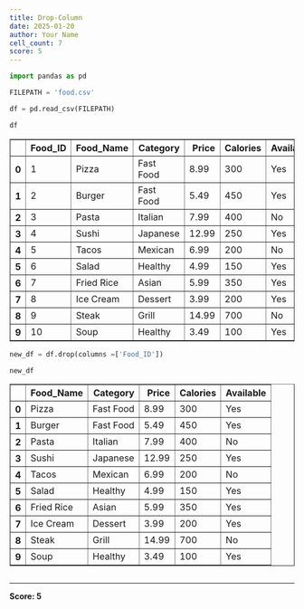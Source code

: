 ```yaml
---
title: Drop-Column
date: 2025-01-20
author: Your Name
cell_count: 7
score: 5
---
```


```python
import pandas as pd
```


```python
FILEPATH = 'food.csv'
```


```python
df = pd.read_csv(FILEPATH)
```


```python
df
```




<div>
<style scoped>
    .dataframe tbody tr th:only-of-type {
        vertical-align: middle;
    }

    .dataframe tbody tr th {
        vertical-align: top;
    }

    .dataframe thead th {
        text-align: right;
    }
</style>
<table border="1" class="dataframe">
  <thead>
    <tr style="text-align: right;">
      <th></th>
      <th>Food_ID</th>
      <th>Food_Name</th>
      <th>Category</th>
      <th>Price</th>
      <th>Calories</th>
      <th>Available</th>
    </tr>
  </thead>
  <tbody>
    <tr>
      <th>0</th>
      <td>1</td>
      <td>Pizza</td>
      <td>Fast Food</td>
      <td>8.99</td>
      <td>300</td>
      <td>Yes</td>
    </tr>
    <tr>
      <th>1</th>
      <td>2</td>
      <td>Burger</td>
      <td>Fast Food</td>
      <td>5.49</td>
      <td>450</td>
      <td>Yes</td>
    </tr>
    <tr>
      <th>2</th>
      <td>3</td>
      <td>Pasta</td>
      <td>Italian</td>
      <td>7.99</td>
      <td>400</td>
      <td>No</td>
    </tr>
    <tr>
      <th>3</th>
      <td>4</td>
      <td>Sushi</td>
      <td>Japanese</td>
      <td>12.99</td>
      <td>250</td>
      <td>Yes</td>
    </tr>
    <tr>
      <th>4</th>
      <td>5</td>
      <td>Tacos</td>
      <td>Mexican</td>
      <td>6.99</td>
      <td>200</td>
      <td>No</td>
    </tr>
    <tr>
      <th>5</th>
      <td>6</td>
      <td>Salad</td>
      <td>Healthy</td>
      <td>4.99</td>
      <td>150</td>
      <td>Yes</td>
    </tr>
    <tr>
      <th>6</th>
      <td>7</td>
      <td>Fried Rice</td>
      <td>Asian</td>
      <td>5.99</td>
      <td>350</td>
      <td>Yes</td>
    </tr>
    <tr>
      <th>7</th>
      <td>8</td>
      <td>Ice Cream</td>
      <td>Dessert</td>
      <td>3.99</td>
      <td>200</td>
      <td>Yes</td>
    </tr>
    <tr>
      <th>8</th>
      <td>9</td>
      <td>Steak</td>
      <td>Grill</td>
      <td>14.99</td>
      <td>700</td>
      <td>No</td>
    </tr>
    <tr>
      <th>9</th>
      <td>10</td>
      <td>Soup</td>
      <td>Healthy</td>
      <td>3.49</td>
      <td>100</td>
      <td>Yes</td>
    </tr>
  </tbody>
</table>
</div>




```python
new_df = df.drop(columns =['Food_ID'])
```


```python
new_df
```




<div>
<style scoped>
    .dataframe tbody tr th:only-of-type {
        vertical-align: middle;
    }

    .dataframe tbody tr th {
        vertical-align: top;
    }

    .dataframe thead th {
        text-align: right;
    }
</style>
<table border="1" class="dataframe">
  <thead>
    <tr style="text-align: right;">
      <th></th>
      <th>Food_Name</th>
      <th>Category</th>
      <th>Price</th>
      <th>Calories</th>
      <th>Available</th>
    </tr>
  </thead>
  <tbody>
    <tr>
      <th>0</th>
      <td>Pizza</td>
      <td>Fast Food</td>
      <td>8.99</td>
      <td>300</td>
      <td>Yes</td>
    </tr>
    <tr>
      <th>1</th>
      <td>Burger</td>
      <td>Fast Food</td>
      <td>5.49</td>
      <td>450</td>
      <td>Yes</td>
    </tr>
    <tr>
      <th>2</th>
      <td>Pasta</td>
      <td>Italian</td>
      <td>7.99</td>
      <td>400</td>
      <td>No</td>
    </tr>
    <tr>
      <th>3</th>
      <td>Sushi</td>
      <td>Japanese</td>
      <td>12.99</td>
      <td>250</td>
      <td>Yes</td>
    </tr>
    <tr>
      <th>4</th>
      <td>Tacos</td>
      <td>Mexican</td>
      <td>6.99</td>
      <td>200</td>
      <td>No</td>
    </tr>
    <tr>
      <th>5</th>
      <td>Salad</td>
      <td>Healthy</td>
      <td>4.99</td>
      <td>150</td>
      <td>Yes</td>
    </tr>
    <tr>
      <th>6</th>
      <td>Fried Rice</td>
      <td>Asian</td>
      <td>5.99</td>
      <td>350</td>
      <td>Yes</td>
    </tr>
    <tr>
      <th>7</th>
      <td>Ice Cream</td>
      <td>Dessert</td>
      <td>3.99</td>
      <td>200</td>
      <td>Yes</td>
    </tr>
    <tr>
      <th>8</th>
      <td>Steak</td>
      <td>Grill</td>
      <td>14.99</td>
      <td>700</td>
      <td>No</td>
    </tr>
    <tr>
      <th>9</th>
      <td>Soup</td>
      <td>Healthy</td>
      <td>3.49</td>
      <td>100</td>
      <td>Yes</td>
    </tr>
  </tbody>
</table>
</div>




```python

```


---
**Score: 5**
